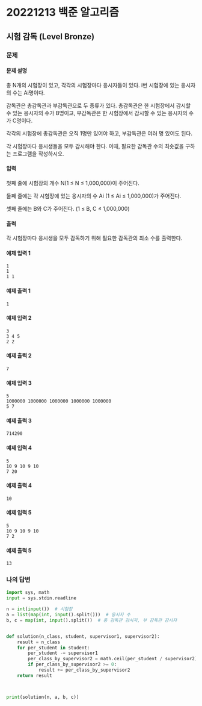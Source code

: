 # 20221213 백준 알고리즘

## 시험 감독 (Level Bronze)

### 문제
#### 문제 설명
총 N개의 시험장이 있고, 각각의 시험장마다 응시자들이 있다. i번 시험장에 있는 응시자의 수는 Ai명이다.

감독관은 총감독관과 부감독관으로 두 종류가 있다. 총감독관은 한 시험장에서 감시할 수 있는 응시자의 수가 B명이고, 부감독관은 한 시험장에서 감시할 수 있는 응시자의 수가 C명이다.

각각의 시험장에 총감독관은 오직 1명만 있어야 하고, 부감독관은 여러 명 있어도 된다.

각 시험장마다 응시생들을 모두 감시해야 한다. 이때, 필요한 감독관 수의 최솟값을 구하는 프로그램을 작성하시오.

#### 입력
첫째 줄에 시험장의 개수 N(1 ≤ N ≤ 1,000,000)이 주어진다.

둘째 줄에는 각 시험장에 있는 응시자의 수 Ai (1 ≤ Ai ≤ 1,000,000)가 주어진다.

셋째 줄에는 B와 C가 주어진다. (1 ≤ B, C ≤ 1,000,000)

#### 출력
각 시험장마다 응시생을 모두 감독하기 위해 필요한 감독관의 최소 수를 출력한다.

#### 예제 입력 1
```
1
1
1 1
```

#### 예제 출력 1
```
1
```

#### 예제 입력 2
```
3
3 4 5
2 2
```

#### 예제 출력 2
```
7
```

#### 예제 입력 3
```
5
1000000 1000000 1000000 1000000 1000000
5 7
```

#### 예제 출력 3
```
714290
```

#### 예제 입력 4
```
5
10 9 10 9 10
7 20
```

#### 예제 출력 4
```
10
```

#### 예제 입력 5
```
5
10 9 10 9 10
7 2
```

#### 예제 출력 5
```
13
```

### 나의 답변
```python
import sys, math
input = sys.stdin.readline

n = int(input())  # 시험장
a = list(map(int, input().split()))  # 응시자 수
b, c = map(int, input().split())  # 총 감독관 감시자, 부 감독관 감시자


def solution(n_class, student, supervisor1, supervisor2):
    result = n_class
    for per_student in student:
        per_student -= supervisor1
        per_class_by_supervisor2 = math.ceil(per_student / supervisor2)
        if per_class_by_supervisor2 >= 0:
            result += per_class_by_supervisor2
    return result



print(solution(n, a, b, c))
```